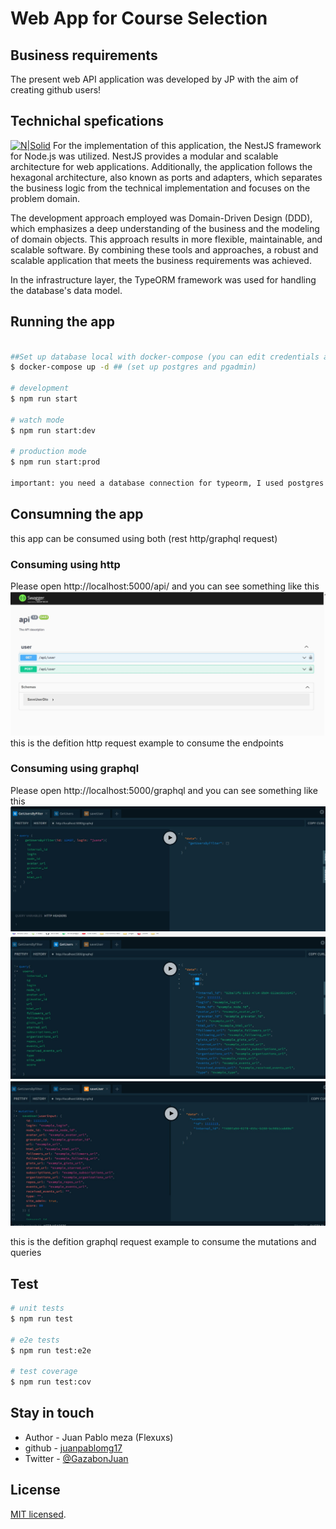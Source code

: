 # Web App for Course Selection
## Business requirements
The present web API application was developed by JP with the aim of creating github users!

## Technichal spefications
[![N|Solid](https://herbertograca.files.wordpress.com/2018/11/100-explicit-architecture-svg.png?w=1200)](https://en.wikipedia.org/wiki/Hexagonal_architecture_(software)#:~:text=The%20hexagonal%20architecture%20divides%20a,to%20the%20traditional%20layered%20architecture.)
For the implementation of this application, the NestJS framework for Node.js was utilized. NestJS provides a modular and scalable architecture for web applications. Additionally, the application follows the hexagonal architecture, also known as ports and adapters, which separates the business logic from the technical implementation and focuses on the problem domain.

The development approach employed was Domain-Driven Design (DDD), which emphasizes a deep understanding of the business and the modeling of domain objects. This approach results in more flexible, maintainable, and scalable software. By combining these tools and approaches, a robust and scalable application that meets the business requirements was achieved.

In the infrastructure layer, the TypeORM framework was used for handling the database's data model.


## Running the app

```bash

##Set up database local with docker-compose (you can edit credentials and ports in docker-compose.yml file)
$ docker-compose up -d ## (set up postgres and pgadmin)

# development
$ npm run start

# watch mode
$ npm run start:dev

# production mode
$ npm run start:prod

important: you need a database connection for typeorm, I used postgres sql, but you are free to decide what you want 
```

## Consumning the app
this app can be consumed using both (rest http/graphql request) 

### Consuming using http
Please open http://localhost:5000/api/ and you can see something like this 
[![N|Solid](./assets/swagger.jpg)](#)
this is the defition http request example to consume the endpoints


### Consuming using graphql
Please open http://localhost:5000/graphql and you can see something like this 
[![N|Solid](./assets/graphqlexample1.jpg)](#)
[![N|Solid](./assets/graphqlexample2.jpg)](#)
[![N|Solid](./assets/graphqlexample3.jpg)](#)


this is the defition graphql request example to consume the mutations and queries
## Test

```bash
# unit tests
$ npm run test

# e2e tests
$ npm run test:e2e

# test coverage
$ npm run test:cov
```

## Stay in touch

- Author  - Juan Pablo meza (Flexuxs)
- github  - [juanpablomg17](https://github.com/juanpablomg17)
- Twitter - [@GazabonJuan](https://twitter.com/GazabonJuan)

## License

[MIT licensed](LICENSE).

